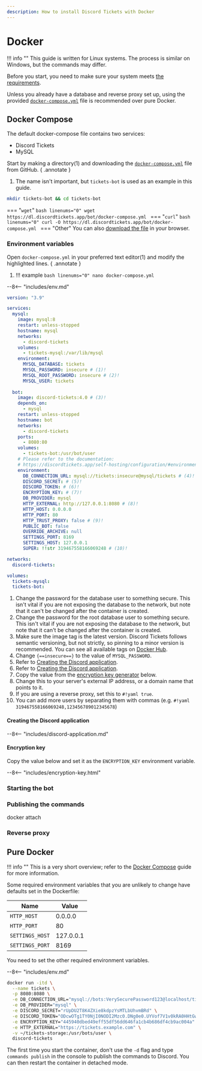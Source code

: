 ```yaml
---
description: How to install Discord Tickets with Docker
---
```


# Docker

!!! info ""
	This guide is written for Linux systems. 
	The process is similar on Windows, but the commands may differ.

Before you start, you need to make sure your system meets [the requirements](../index.md#requirements).

Unless you already have a database and reverse proxy set up, using the provided [`docker-compose.yml`](https://dl.discordtickets.app/bot/docker-compose.yml) file is recommended over pure Docker.

## Docker Compose

The default docker-compose file contains two services:

- Discord Tickets
- MySQL

Start by making a directory(1) and downloading the [`docker-compose.yml`](https://dl.discordtickets.app/bot/docker-compose.yml) file from GitHub.
{ .annotate }

1. The name isn't important, but `tickets-bot` is used as an example in this guide.


```bash linenums="0"
mkdir tickets-bot && cd tickets-bot
```

=== "`wget`"
    ```bash linenums="0"
    wget https://dl.discordtickets.app/bot/docker-compose.yml
    ```
=== "`curl`"
	```bash linenums="0"
	curl -O https://dl.discordtickets.app/bot/docker-compose.yml
	```
=== "Other"
    <!-- jsdelivr forces download -->
    You can also [download the file](https://dl.discordtickets.app/bot/docker-compose.yml) in your browser.

### Environment variables

Open `docker-compose.yml` in your preferred text editor(1) and modify the highlighted lines.
{ .annotate }

1. 
	!!! example
		```bash linenums="0"
		nano docker-compose.yml
		```

--8<-- "includes/env.md"

<div class="annotate" markdown>


```yaml title="docker-compose.yml" hl_lines="14-15 19 33-36 38"
version: "3.9"

services:
  mysql:
    image: mysql:8
    restart: unless-stopped
    hostname: mysql
    networks:
      - discord-tickets
    volumes: 
      - tickets-mysql:/var/lib/mysql
    environment:
      MYSQL_DATABASE: tickets
      MYSQL_PASSWORD: insecure # (1)!
      MYSQL_ROOT_PASSWORD: insecure # (2)!
      MYSQL_USER: tickets
  
  bot:
    image: discord-tickets:4.0 # (3)!
    depends_on:
      - mysql
    restart: unless-stopped
    hostname: bot
    networks:
      - discord-tickets
    ports:
      - 8080:80
    volumes:
      - tickets-bot:/usr/bot/user
    # Please refer to the documentation:
    # https://discordtickets.app/self-hosting/configuration/#environment-variables
    environment:
      DB_CONNECTION_URL: mysql://tickets:insecure@mysql/tickets # (4)!
      DISCORD_SECRET: # (5)!
      DISCORD_TOKEN: # (6)!
      ENCRYPTION_KEY: # (7)!
      DB_PROVIDER: mysql
      HTTP_EXTERNAL: http://127.0.0.1:8080 # (8)!
      HTTP_HOST: 0.0.0.0
      HTTP_PORT: 80
      HTTP_TRUST_PROXY: false # (9)!
      PUBLIC_BOT: false
      OVERRIDE_ARCHIVE: null
      SETTINGS_PORT: 8169
      SETTINGS_HOST: 127.0.0.1
      SUPER: !!str 319467558166069248 # (10)!

networks:
  discord-tickets:

volumes:
  tickets-mysql:
  tickets-bot:

```

</div>

1. Change the password for the database user to something secure.
	This isn't vital if you are not exposing the database to the network,
	but note that it can't be changed after the container is created.
2. Change the password for the root database user to something secure.
	This isn't vital if you are not exposing the database to the network,
	but note that it can't be changed after the container is created.
3. Make sure the image tag is the latest version.
	Discord Tickets follows semantic versioning, but not strictly, so pinning to a minor version is recommended.
	You can see all available tags on [Docker Hub](https://hub.docker.com/r/eartharoid/discord-tickets/tags).
4. Change `{==insecure==}` to the value of `MYSQL_PASSWORD`.
5. Refer to [Creating the Discord application](#creating-the-discord-application).
6. Refer to [Creating the Discord application](#creating-the-discord-application).
7. Copy the value from the [encryption key generator](#encryption-key) below.
8. Change this to your server's external IP address, or a domain name that points to it.
9. If you are using a reverse proxy, set this to `#!yaml true`.
10. You can add more users by separating them with commas (e.g. `#!yaml 319467558166069248,123456789012345678`)

#### Creating the Discord application

--8<-- "includes/discord-application.md"

#### Encryption key

Copy the value below and set it as the `ENCRYPTION_KEY` environment variable.

--8<-- "includes/encryption-key.html"

### Starting the bot


### Publishing the commands

docker attach

### Reverse proxy

## Pure Docker

!!! info ""
	This is a very short overview; refer to the [Docker Compose](#docker-compose) guide for more information.

Some required environment variables that you are unlikely to change have defaults set in the Dockerfile:

| Name            | Value     |
| --------------- | --------- |
| `HTTP_HOST`     | 0.0.0.0   |
| `HTTP_PORT`     | 80        |
| `SETTINGS_HOST` | 127.0.0.1 |
| `SETTINGS_PORT` | 8169      |

You need to set the other required environment variables.

--8<-- "includes/env.md"

```bash title="Example"
docker run -itd \
  --name tickets \
  -p 8080:8080 \
  -e DB_CONNECTION_URL="mysql://bots:VerySecurePassword123@localhost/tickets0" \
  -e DB_PROVIDER="mysql" \
  -e DISCORD_SECRET="rUpDU2T8K4ZXie8kdpzYsMTLbUhvmBRd" \
  -e DISCORD_TOKEN="ODcwOTg1TY0NjI0NODI2Mzc0.DNg0e0.UYVof7V1v0kRA0HHtGwXKA3UERxwANAZhQiA" \
  -e ENCRYPTION_KEY="445940dbed49eff55df56dd646fa1cb4b686df4cb9ac004a" \
  -e HTTP_EXTERNAL="https://tickets.example.com" \
  -v ~/tickets-storage:/usr/bots/user \
  discord-tickets
```

The first time you start the container, don't use the `-d` flag and type `commands publish` in the console to publish the commands to Discord.
You can then restart the container in detached mode.